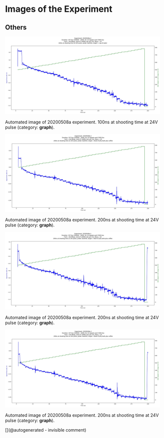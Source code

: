 # Images of the Experiment

## Others

![](/matty/20200508a/images/20200508a-4.jpg)

Automated image of 20200508a experiment. 100ns at shooting time at 24V pulse (category: __graph__).

![](/matty/20200508a/images/20200508a-2.jpg)

Automated image of 20200508a experiment. 200ns at shooting time at 24V pulse (category: __graph__).

![](/matty/20200508a/images/20200508a-1.jpg)

Automated image of 20200508a experiment. 200ns at shooting time at 24V pulse (category: __graph__).

![](/matty/20200508a/images/20200508a-3.jpg)

Automated image of 20200508a experiment. 200ns at shooting time at 24V pulse (category: __graph__).



[](@autogenerated - invisible comment)